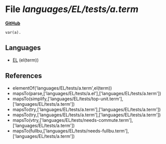 # File _languages/EL/tests/a.term_
**[GitHub](https://github.com/softlang/yas/blob/master/languages/EL/tests/a.term)**
```
var(a).
```

## Languages
* [EL](../languages/EL.md) (el(term))

## References
* elementOf('languages/EL/tests/a.term',el(term))
* mapsTo(parse,['languages/EL/tests/a.el'],['languages/EL/tests/a.term'])
* mapsTo(simplify,['languages/EL/tests/top-unit.term'],['languages/EL/tests/a.term'])
* mapsTo(try,['languages/EL/tests/a.term'],['languages/EL/tests/a.term'])
* mapsTo(try,['languages/EL/tests/a.term'],['languages/EL/tests/a.term'])
* mapsTo(vtry,['languages/EL/tests/needs-commute.term'],['languages/EL/tests/a.term'])
* mapsTo(fullbu,['languages/EL/tests/needs-fullbu.term'],['languages/EL/tests/a.term'])
